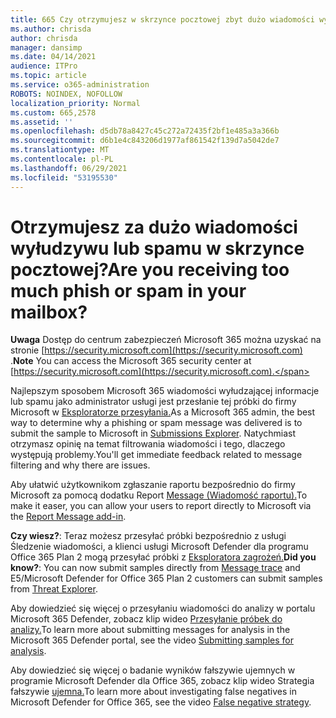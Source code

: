 ```yaml
---
title: 665 Czy otrzymujesz w skrzynce pocztowej zbyt dużo wiadomości wyłudowych lub spamu?
ms.author: chrisda
author: chrisda
manager: dansimp
ms.date: 04/14/2021
audience: ITPro
ms.topic: article
ms.service: o365-administration
ROBOTS: NOINDEX, NOFOLLOW
localization_priority: Normal
ms.custom: 665,2578
ms.assetid: ''
ms.openlocfilehash: d5db78a8427c45c272a72435f2bf1e485a3a366b
ms.sourcegitcommit: d6b1e4c843206d1977af861542f139d7a5042de7
ms.translationtype: MT
ms.contentlocale: pl-PL
ms.lasthandoff: 06/29/2021
ms.locfileid: "53195530"
---
```

# <a name="are-you-receiving-too-much-phish-or-spam-in-your-mailbox"></a><span data-ttu-id="15d6a-102">Otrzymujesz za dużo wiadomości wyłudzywu lub spamu w skrzynce pocztowej?</span><span class="sxs-lookup"><span data-stu-id="15d6a-102">Are you receiving too much phish or spam in your mailbox?</span></span>

<span data-ttu-id="15d6a-103">**Uwaga** Dostęp do centrum zabezpieczeń Microsoft 365 można uzyskać na stronie [https://security.microsoft.com](https://security.microsoft.com) .</span><span class="sxs-lookup"><span data-stu-id="15d6a-103">**Note** You can access the Microsoft 365 security center at [https://security.microsoft.com](https://security.microsoft.com).</span></span>

<span data-ttu-id="15d6a-104">Najlepszym sposobem Microsoft 365 wiadomości wyłudzającej informacje lub spamu jako administrator usługi jest przesłanie tej próbki do firmy Microsoft w [Eksploratorze przesyłania.](https://security.microsoft.com/reportsubmission)</span><span class="sxs-lookup"><span data-stu-id="15d6a-104">As a Microsoft 365 admin, the best way to determine why a phishing or spam message was delivered is to submit the sample to Microsoft in [Submissions Explorer](https://security.microsoft.com/reportsubmission).</span></span> <span data-ttu-id="15d6a-105">Natychmiast otrzymasz opinię na temat filtrowania wiadomości i tego, dlaczego występują problemy.</span><span class="sxs-lookup"><span data-stu-id="15d6a-105">You'll get immediate feedback related to message filtering and why there are issues.</span></span>

<span data-ttu-id="15d6a-106">Aby ułatwić użytkownikom zgłaszanie raportu bezpośrednio do firmy Microsoft za pomocą dodatku Report [Message (Wiadomość raportu).](https://appsource.microsoft.com/product/office/WA104381180?src=office&tab=Overview)</span><span class="sxs-lookup"><span data-stu-id="15d6a-106">To make it easer, you can allow your users to report directly to Microsoft via the [Report Message add-in](https://appsource.microsoft.com/product/office/WA104381180?src=office&tab=Overview).</span></span>

<span data-ttu-id="15d6a-107">**Czy wiesz?**: Teraz możesz przesyłać próbki bezpośrednio z usługi Śledzenie wiadomości, a klienci usługi Microsoft Defender dla programu Office 365 Plan 2 mogą przesyłać próbki z [](https://security.microsoft.com/messagetrace) [Eksploratora zagrożeń.](/microsoft-365/security/office-365-security/threat-explorer)</span><span class="sxs-lookup"><span data-stu-id="15d6a-107">**Did you know?**: You can now submit samples directly from [Message trace](https://security.microsoft.com/messagetrace) and E5/Microsoft Defender for Office 365 Plan 2 customers can submit samples from [Threat Explorer](/microsoft-365/security/office-365-security/threat-explorer).</span></span>

<span data-ttu-id="15d6a-108">Aby dowiedzieć się więcej o przesyłaniu wiadomości do analizy w portalu Microsoft 365 Defender, zobacz klip wideo [Przesyłanie próbek do analizy.](https://go.microsoft.com/fwlink/?linkid=2166435)</span><span class="sxs-lookup"><span data-stu-id="15d6a-108">To learn more about submitting messages for analysis in the Microsoft 365 Defender portal, see the video [Submitting samples for analysis](https://go.microsoft.com/fwlink/?linkid=2166435).</span></span>

<span data-ttu-id="15d6a-109">Aby dowiedzieć się więcej o badanie wyników fałszywie ujemnych w programie Microsoft Defender dla Office 365, zobacz klip wideo Strategia fałszywie [ujemna.](https://go.microsoft.com/fwlink/?linkid=2166434)</span><span class="sxs-lookup"><span data-stu-id="15d6a-109">To learn more about investigating false negatives in Microsoft Defender for Office 365, see the video [False negative strategy](https://go.microsoft.com/fwlink/?linkid=2166434).</span></span>
